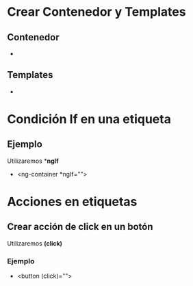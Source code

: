 # Crear Contenedor y Templates
 ## Contenedor    
   - <ng-container>
 ## Templates
   - <ng-template>

# Condición If en una etiqueta
 ## Ejemplo
   Utilizaremos ***ngIf**
   - <ng-container *ngIf="">

# Acciones en etiquetas
 ## Crear acción de click en un botón
  Utilizaremos **(click)**
   ### Ejemplo
   - <button (click)=""></button>

